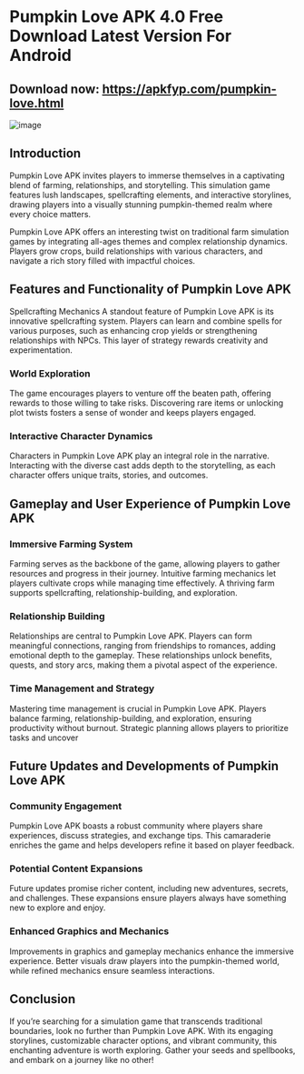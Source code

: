 # Pumpkin Love APK 4.0 Free Download Latest Version For Android
## Download now: https://apkfyp.com/pumpkin-love.html

 ![image](https://github.com/user-attachments/assets/507768b5-c3ba-4492-bf1a-b50c0e5b5942)


## Introduction
Pumpkin Love APK invites players to immerse themselves in a captivating blend of farming, relationships, and storytelling. This simulation game features lush landscapes, spellcrafting elements, and interactive storylines, drawing players into a visually stunning pumpkin-themed realm where every choice matters.

Pumpkin Love APK offers an interesting twist on traditional farm simulation games by integrating all-ages themes and complex relationship dynamics. Players grow crops, build relationships with various characters, and navigate a rich story filled with impactful choices.

## Features and Functionality of Pumpkin Love APK
Spellcrafting Mechanics
A standout feature of Pumpkin Love APK is its innovative spellcrafting system. Players can learn and combine spells for various purposes, such as enhancing crop yields or strengthening relationships with NPCs. This layer of strategy rewards creativity and experimentation.

### World Exploration
The game encourages players to venture off the beaten path, offering rewards to those willing to take risks. Discovering rare items or unlocking plot twists fosters a sense of wonder and keeps players engaged.

### Interactive Character Dynamics
Characters in Pumpkin Love APK play an integral role in the narrative. Interacting with the diverse cast adds depth to the storytelling, as each character offers unique traits, stories, and outcomes.

## Gameplay and User Experience of Pumpkin Love APK
### Immersive Farming System
Farming serves as the backbone of the game, allowing players to gather resources and progress in their journey. Intuitive farming mechanics let players cultivate crops while managing time effectively. A thriving farm supports spellcrafting, relationship-building, and exploration.

### Relationship Building
Relationships are central to Pumpkin Love APK. Players can form meaningful connections, ranging from friendships to romances, adding emotional depth to the gameplay. These relationships unlock benefits, quests, and story arcs, making them a pivotal aspect of the experience.

### Time Management and Strategy
Mastering time management is crucial in Pumpkin Love APK. Players balance farming, relationship-building, and exploration, ensuring productivity without burnout. Strategic planning allows players to prioritize tasks and uncover

## Future Updates and Developments of Pumpkin Love APK
### Community Engagement
Pumpkin Love APK boasts a robust community where players share experiences, discuss strategies, and exchange tips. This camaraderie enriches the game and helps developers refine it based on player feedback.

### Potential Content Expansions
Future updates promise richer content, including new adventures, secrets, and challenges. These expansions ensure players always have something new to explore and enjoy.

### Enhanced Graphics and Mechanics
Improvements in graphics and gameplay mechanics enhance the immersive experience. Better visuals draw players into the pumpkin-themed world, while refined mechanics ensure seamless interactions.

## Conclusion
If you’re searching for a simulation game that transcends traditional boundaries, look no further than Pumpkin Love APK. With its engaging storylines, customizable character options, and vibrant community, this enchanting adventure is worth exploring. Gather your seeds and spellbooks, and embark on a journey like no other!

